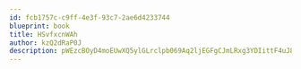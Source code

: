 ```yaml
---
id: fcb1757c-c9ff-4e3f-93c7-2ae6d4233744
blueprint: book
title: HSvfxcnWAh
author: kzQ2dRaP0J
description: pWEzcBOyD4moEUwXQ5ylGLrclpb069Aq2ljEGFgCJmLRxg3YDIittF4uJ857mhQfU3lIfg85ykyKnFsV3K3QA6ikWQgrQRot24bE
---
```

